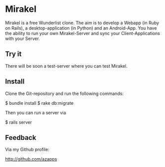 # Mirakel

Mirakel is a free Wunderlist clone.
The aim is to develop a Webapp (in Ruby on Rails), a desktop-application (in Python) and an Android-App.
You have the ability to run your own Mirakel-Server and sync your Client-Applications with your Server.

## Try it

There will be soon a test-server where you can test Mirakel.

## Install

Clone the Git-repository and run the following commands:

  $ bundle install
  $ rake db:migrate

Then you can run a server via

  $ rails server

## Feedback

Via my Github profile:

  http://github.com/azapps
